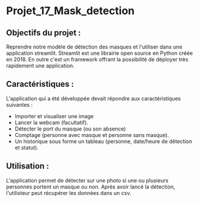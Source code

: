 # Projet_17_Mask_detection

## Objectifs du projet :
Reprendre notre modèle de détection des masques et l'utiliser dans une application streamlit. 
Streamlit est une librairie open source en Python créée en 2018.
En outre c'est un framework offrant la possibilité de déployer très rapidement une application.

## Caractéristiques :
L'application qui a été développée devait répondre aux caractéristiques suivantes :
- Importer et visualiser une image
- Lancer la webcam (facultatif).
- Détecter le port du masque (ou son absence)
- Comptage (personne avec masque et personne sans masque).
- Un historique sous forme un tableau (personne, date/heure de détection et statut).

## Utilisation :
L'application permet de détecter sur une photo si une ou plusieurs personnes portent un masque ou non.
Après avoir lancé la détection, l'utilisteur peut récupérer les données dans un csv. 
